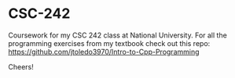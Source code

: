 # CSC-242
Coursework for my CSC 242 class at National University. For all the programming exercises from my textbook check out this repo: https://github.com/jtoledo3970/Intro-to-Cpp-Programming

Cheers!

